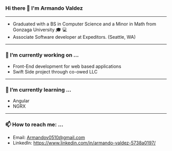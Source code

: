 ### Hi there 👋 I'm Armando Valdez
____________________________________
- Graduated with a BS in Computer Science and a Minor in Math from Gonzaga University :mortar_board: :computer:
- Associate Software developer at Expeditors. (Seattle, WA)
____________________________________
### 🔭 I’m currently working on ...
- Front-End development for web based applications
- Swift Side project through co-owed LLC
____________________________________
### 🌱 I’m currently learning ...
- Angular
- NGRX
____________________________________
### 📫 How to reach me: ...
- Email: Armandov0510@gmail.com
- LinkedIn: https://www.linkedin.com/in/armando-valdez-5738a0197/


<!--
**ArmandoV15/ArmandoV15** is a ✨ _special_ ✨ repository because its `README.md` (this file) appears on your GitHub profile.

Here are some ideas to get you started:

- 🔭 I’m currently working on ...
- 🌱 I’m currently learning ...
- 👯 I’m looking to collaborate on ...
- 🤔 I’m looking for help with ...
- 💬 Ask me about ...
- 📫 How to reach me: ...
- 😄 Pronouns: ...
- ⚡ Fun fact: ...
-->
